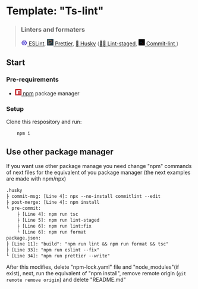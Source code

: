 # Template: "Ts-lint"

> ### Linters and formaters
>
> <a href="https://eslint.org/" >
> <img alt="ESLint logo" src="https://raw.githubusercontent.com/KevinNicolas/template-Ts-lint/861b1782a0d418d7119749dd5b632a2cdce643a8/images/eslint-logo.svg" itemprop="image" width="17"> ESLint</a>,
> <a href="https://prettier.io/">
> <img alt="Prettier logo" src="https://github.com/KevinNicolas/template-Ts-lint/blob/main/images/prettier-logo.png?raw=true" width="17" /> Prettier</a>,
> <a href="https://typicode.github.io/husky/#/">🐶 Husky</a> (<a href="https://github.com/okonet/lint-staged#readme">🚫💩 Lint-staged</a>, 
>   <a href="https://commitlint.js.org/#/">
>   <img alt="Commit-lint logo." src="https://raw.githubusercontent.com/KevinNicolas/template-Ts-lint/861b1782a0d418d7119749dd5b632a2cdce643a8/images/commitlint-logo.svg" itemprop="image" width="17" /> Commit-lint
>   </a>)

## Start

### Pre-requirements

- <a href="https://npm.io/es/"><img alter="npm logo." src="https://raw.githubusercontent.com/KevinNicolas/template-Ts-lint/3f1a6ec0eb8e1c528fcfd5ac30353216bb660ee6/images/npm-logo.svg" width="17" /> npm</a> package manager

### Setup

Clone this respository and run:

```
    npm i
```

## Use other package manager

<span>If you want use other package manage you need change "npm" commands of next files for the equivalent of you package manager (the next examples are made with npm/npx)</span>

    .husky
    ├ commit-msg: [Line 4]: npx --no-install commitlint --edit
    ├ post-merge: [Line 4]: npm install
    └ pre-commit:
        ├ [Line 4]: npm run tsc
        ├ [Line 5]: npm run lint-staged
        ├ [Line 6]: npm run lint:fix
        └ [Line 6]: npm run format
    package.json:
    ├ [Line 11]: "build": "npm run lint && npm run format && tsc"
    ├ [Line 33]: "npm run eslint --fix"
    └ [Line 34]: "npm run prettier --write"

After this modifies, delete "npm-lock.yaml" file and "node_modules"(if exist), next, run the equivalent of "npm install", remove remote origin (`git remote remove origin`) and delete "README.md"
